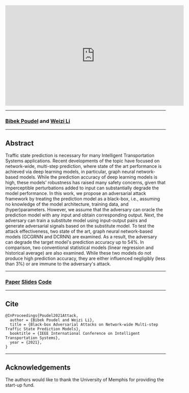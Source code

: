 
<iframe width="560" height="315" src="https://www.youtube.com/embed/yxOBCIl1o-Y?controls=0" title="YouTube video player" frameborder="0" allow="accelerometer; autoplay; clipboard-write; encrypted-media; gyroscope; picture-in-picture" allowfullscreen> </iframe>

-------
### [Bibek Poudel](https://github.com/Bibek-Poudel) and [Weizi Li](https://weizi-li.github.io)
-------

## Abstract
Traffic state prediction is necessary for many Intelligent Transportation Systems applications. Recent developments of the topic have focused on network-wide, multi-step prediction, where state of the art performance is achieved via deep learning models, in particular, graph neural network-based models. While the prediction accuracy of deep learning models is high, these models' robustness has raised many safety concerns, given that imperceptible perturbations added to input can substantially degrade the model performance. In this work, we propose an adversarial attack framework by treating the prediction model as a black-box, i.e., assuming no knowledge of the model architecture, training data, and (hyper)parameters. However, we assume that the adversary can oracle the prediction model with any input and obtain corresponding output. Next, the adversary can train a substitute model using input-output pairs and generate adversarial signals based on the substitute model. To test the attack effectiveness, two state of the art, graph neural network-based models (GCGRNN and DCRNN) are examined. As a result, the adversary can degrade the target model's prediction accuracy up to 54%. In comparison, two conventional statistical models (linear regression and historical average) are also examined. While these two models do not produce high prediction accuracy, they are either influenced negligibly (less than 3%) or are immune to the adversary's attack.

-------
### [Paper](https://arxiv.org/abs/2110.08712) [Slides](https://github.com/stars-cs/black_box_traffic/blob/gh-pages/Black%20Box%20Adversarial%20Attacks.pdf) [Code](https://github.com/stars-cs/black_box_traffic)

-------
## Cite

```
@InProceedings{Poudel2021Attack,
  author = {Bibek Poudel and Weizi Li},
  title = {Black-box Adversarial Attacks on Network-wide Multi-step Traffic State Prediction Models},
  booktitle = {IEEE International Conference on Intelligent Transportation Systems},
  year = {2021},
}
```
-------
## Acknowledgements
The authors would like to thank the University of Memphis for providing the start-up fund.
